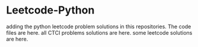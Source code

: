 # Leetcode-Python
adding the python leetcode problem solutions in this repositories. 
The code files are here.
all CTCI problems solutions are here.
some leetcode solutions are here.

















































































































































































































































































